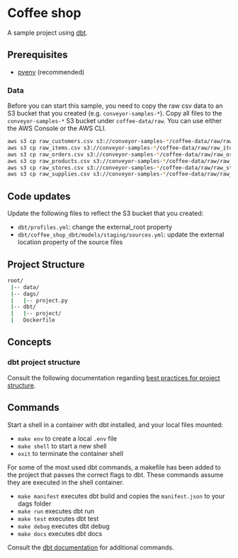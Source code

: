 # Coffee shop

A sample project using [dbt](https://github.com/dbt-labs/dbt-core).

## Prerequisites

- [pyenv](https://github.com/pyenv/pyenv) (recommended)

### Data

Before you can start this sample, you need to copy the raw csv data to an S3 bucket that you created (e.g. `conveyor-samples-*`).
Copy all files to the `conveyor-samples-*` S3 bucket under `coffee-data/raw`. You can use either the AWS Console or the AWS CLI.

```bash
aws s3 cp raw_customers.csv s3://conveyor-samples-*/coffee-data/raw/raw_customers.csv
aws s3 cp raw_items.csv s3://conveyor-samples-*/coffee-data/raw/raw_items.csv
aws s3 cp raw_orders.csv s3://conveyor-samples-*/coffee-data/raw/raw_orders.csv
aws s3 cp raw_products.csv s3://conveyor-samples-*/coffee-data/raw/raw_products.csv
aws s3 cp raw_stores.csv s3://conveyor-samples-*/coffee-data/raw/raw_stores.csv
aws s3 cp raw_supplies.csv s3://conveyor-samples-*/coffee-data/raw/raw_supplies.csv
```

## Code updates

Update the following files to reflect the S3 bucket that you created:

- `dbt/profiles.yml`: change the external_root property
- `dbt/coffee_shop_dbt/models/staging/sources.yml`: update the external location property of the source files

## Project Structure

```bash
root/
 |-- data/
 |-- dags/
 |   |-- project.py
 |-- dbt/
 |   |-- project/
 |   Dockerfile
```

## Concepts

### dbt project structure
Consult the following documentation regarding [best practices for project structure](https://discourse.getdbt.com/t/how-we-structure-our-dbt-projects/355).

## Commands
Start a shell in a container with dbt installed, and your local files mounted:
- `make env` to create a local `.env` file
- `make shell` to start a new shell
- `exit` to terminate the container shell

For some of the most used dbt commands, a makefile has been added to the project that passes the correct flags to dbt. 
These commands assume they are executed in the shell container.
- `make manifest` executes dbt build and copies the `manifest.json` to your dags folder 
- `make run` executes dbt run
- `make test` executes dbt test
- `make debug` executes dbt debug
- `make docs` executes dbt docs

Consult the [dbt documentation](https://docs.getdbt.com/docs/introduction) for additional commands.

